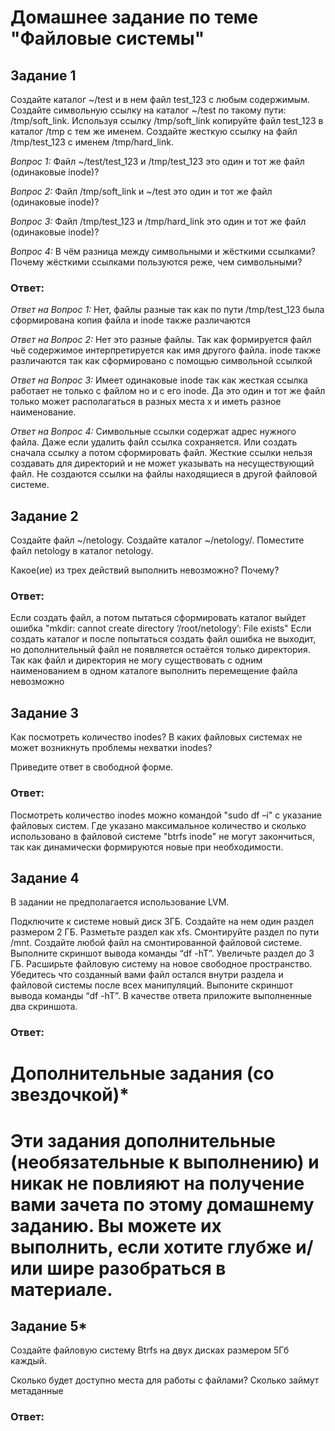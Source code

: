 # Домашнее задание по теме "Файловые системы"

## Задание 1

Создайте каталог ~/test и в нем файл test_123 с любым содержимым.
Создайте символьную ссылку на каталог ~/test по такому пути: /tmp/soft_link.
Используя ссылку /tmp/soft_link копируйте файл test_123 в каталог /tmp с тем же именем. Создайте жесткую ссылку на файл /tmp/test_123 с именем /tmp/hard_link.

*Вопрос 1:* Файл ~/test/test_123 и /tmp/test_123 это один и тот же файл (одинаковые inode)?

*Вопрос 2:* Файл /tmp/soft_link и ~/test это один и тот же файл (одинаковые inode)?

*Вопрос 3:* Файл /tmp/test_123 и /tmp/hard_link это один и тот же файл (одинаковые inode)?

*Вопрос 4:* В чём разница между символьными и жёсткими ссылками? Почему жёсткими ссылками пользуются реже, чем символьными?

### Ответ: 

*Ответ на Вопрос 1:* Нет, файлы разные так как по пути /tmp/test_123 была сформирована копия файла и inode также различаются

*Ответ на Вопрос 2:* Нет это разные файлы. Так как формируется файл чьё содержимое интерпретируется как имя другого файла. inode также различаются так как сформировано с помощью символьной ссылкой

*Ответ на Вопрос 3:* Имеет одинаковые inode так как жесткая ссылка работает не только с файлом но и с его inode. Да это один и тот же файл только может располагаться в разных места х и иметь разное наименование.

*Ответ на Вопрос 4:* Символьные ссылки содержат адрес нужного файла. Даже если удалить файл ссылка сохраняется. Или создать сначала ссылку а потом сформировать файл. Жесткие ссылки нельзя создавать для директорий и не может указывать на несуществующий файл. Не создаются ссылки на файлы находящиеся в другой файловой системе. 

## Задание 2

Создайте файл ~/netology.
Создайте каталог ~/netology/.
Поместите файл netology в каталог netology.

Какое(ие) из трех действий выполнить невозможно? Почему?


### Ответ: 

Если создать файл, а потом пытаться сформировать каталог выйдет ошибка "mkdir: cannot create directory ‘/root/netology’: File exists"
Если создать каталог и после попытаться создать файл ошибка не выходит, но дополнительный файл не появляется остаётся только директория.
Так как файл и директория не могу существовать с одним наименованием в одном каталоге выполнить перемещение файла невозможно

## Задание 3

Как посмотреть количество inodes?
В каких файловых системах не может возникнуть проблемы нехватки inodes?

Приведите ответ в свободной форме.


### Ответ: 

Посмотреть количество inodes можно командой "sudo df –i" с указание файловых систем. Где указано максимальное количество и сколько использовано
в файловой системе "btrfs inode" не могут закончиться, так как динамически формируются новые при необходимости.


## Задание 4

В задании не предполагается использование LVM.

Подключите к системе новый диск 3ГБ.
Создайте на нем один раздел размером 2 ГБ.
Разметьте раздел как xfs.
Смонтируйте раздел по пути /mnt. Создайте любой файл на смонтированной файловой системе. Выполните скриншот вывода команды “df -hT”.
Увеличьте раздел до 3 ГБ.
Расширьте файловую систему на новое свободное пространство.
Убедитесь что созданный вами файл остался внутри раздела и файловой системы после всех манипуляций.
Выпоните скриншот вывода команды “df -hT”.
В качестве ответа приложите выполненные два скриншота.


### Ответ: 



# Дополнительные задания (со звездочкой)*
# Эти задания дополнительные (необязательные к выполнению) и никак не повлияют на получение вами зачета по этому домашнему заданию. Вы можете их выполнить, если хотите глубже и/или шире разобраться в материале.

## Задание 5*

Создайте файловую систему Btrfs на двух дисках размером 5Гб каждый.

Сколько будет доступно места для работы с файлами? Сколько займут метаданные


### Ответ: 


